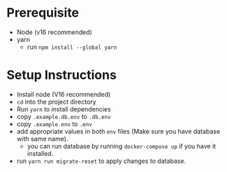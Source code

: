 # Prerequisite

- Node (v16 recommended)
- yarn
  - run `npm install --global yarn`

# Setup Instructions

- Install node (V16 recommended)
- `cd` into the project directory
- Run `yarn` to install dependencies
- copy `.example.db.env` to `.db.env`
- copy `.example.env` to `.env`
- add appropriate values in both `env` files (Make sure you have database with same name).
  - you can run database by running `docker-compose up` if you have it installed.
- run `yarn run migrate-reset` to apply changes to database.

